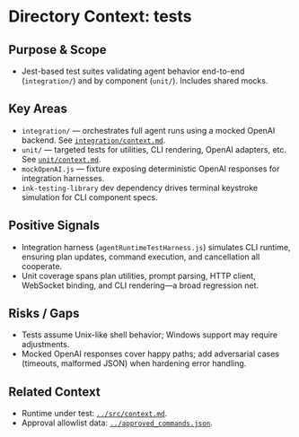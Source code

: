 # Directory Context: tests

## Purpose & Scope
- Jest-based test suites validating agent behavior end-to-end (`integration/`) and by component (`unit/`). Includes shared mocks.

## Key Areas
- `integration/` — orchestrates full agent runs using a mocked OpenAI backend. See [`integration/context.md`](integration/context.md).
- `unit/` — targeted tests for utilities, CLI rendering, OpenAI adapters, etc. See [`unit/context.md`](unit/context.md).
- `mockOpenAI.js` — fixture exposing deterministic OpenAI responses for integration harnesses.
- `ink-testing-library` dev dependency drives terminal keystroke simulation for CLI component specs.

## Positive Signals
- Integration harness (`agentRuntimeTestHarness.js`) simulates CLI runtime, ensuring plan updates, command execution, and cancellation all cooperate.
- Unit coverage spans plan utilities, prompt parsing, HTTP client, WebSocket binding, and CLI rendering—a broad regression net.

## Risks / Gaps
- Tests assume Unix-like shell behavior; Windows support may require adjustments.
- Mocked OpenAI responses cover happy paths; add adversarial cases (timeouts, malformed JSON) when hardening error handling.

## Related Context
- Runtime under test: [`../src/context.md`](../src/context.md).
- Approval allowlist data: [`../approved_commands.json`](../approved_commands.json).

